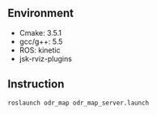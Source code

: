 ## Environment
- Cmake: 3.5.1
- gcc/g++: 5.5
- ROS: kinetic
- jsk-rviz-plugins

## Instruction

```
roslaunch odr_map odr_map_server.launch
```
